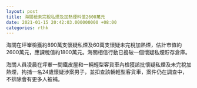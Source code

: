 ```yaml
---
layout: post
title: 海關檢未完稅私煙及加熱煙料值2600萬元
date: 2021-01-15 20:42:03.000000000 +08:00
categories: rthk
---
```


海關在坪輋檢獲約890萬支懷疑私煙及60萬支懷疑未完稅加熱煙，估計市值約2600萬元，應課稅值約1800萬元。海關相信行動已搗破一個懷疑私煙貯存倉庫。

海關人員凌晨在坪輋一間鐵皮屋和一輛輕型客貨車內檢獲該批懷疑私煙及未完稅加熱煙，拘捕一名24歲懷疑涉案男子，並扣查該輛輕型客貨車，案件仍在調查中，不排除會有更多人被補。
